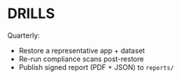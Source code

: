 # DRILLS

Quarterly:
- Restore a representative app + dataset
- Re-run compliance scans post-restore
- Publish signed report (PDF + JSON) to `reports/`
